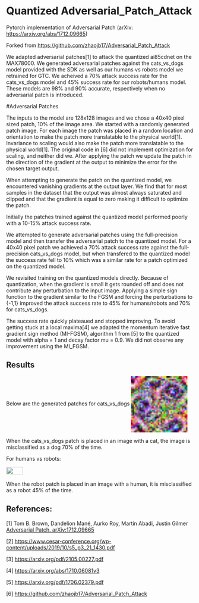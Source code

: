 # Quantized Adversarial_Patch_Attack
Pytorch implementation of Adversarial Patch (arXiv: https://arxiv.org/abs/1712.09665)

Forked from https://github.com/zhaojb17/Adversarial_Patch_Attack

We adapted adversarial patches[1] to attack the quantized ai85cdnet on the MAX78000. We generated adversarial patches against the cats_vs_dogs model provided with the SDK as well as our humans vs robots model we retrained for GTC. We acheived a 70% attack success rate for the cats_vs_dogs model and 45% success rate for our robots/humans model. These models are 98% and 90% accurate, respectively when no adversarial patch is introduced.


#Adversarial Patches


The inputs to the model are 128x128 images and we chose a 40x40 pixel sized patch, 10% of the image area. We started with a randomly generated patch image. For each image the patch was placed in a random location and orientation to make the patch more translatable to the physical world[1]. Invariance to scaling would also make the patch more translatable to the physical world[1]. The original code in [6] did not implement optimization for scaling, and neither did we. After applying the patch we update the patch in the direction of the gradient at the output to minimize the error for the chosen target output.

When attempting to generate the patch on the quantized model, we encountered vanishing gradients at the output layer. We find that for most samples in the dataset that the output was almost always saturated and clipped and that the gradient is equal to zero making it difficult to optimize the patch.

Initially the patches trained against the quantized model performed poorly with a 10-15% attack success rate.

We attempted to generate adversarial patches using the full-precision model and then transfer the adversarial patch to the quantized model. For a 40x40 pixel patch we achieved a 70% attack success rate against the full-precision cats_vs_dogs model, but when transfered to the quantized model the success rate fell to 10% which was a similar rate for a patch optimized on the quantized model.


We revisited training on the quantized models directly. Because of quantization, when the gradient is small it gets rounded off and does not contribute any perturbation to the input image. Applying a simple sign function to the gradient similar to the FGSM and forcing the perturbations to {-1,1} improved the attack success rate to 45% for humans/robots and 70% for cats_vs_dogs.

The success rate quickly plateaued and stopped improving. To avoid getting stuck at a local maxima[4] we adapted the momentum iterative fast gradient sign method (MI-FGSM), algorithm 1 from [5] to the quantized model with alpha = 1 and decay factor mu = 0.9. We did not observe any improvement using the MI_FGSM.


## Results

Below are the generated patches for cats_vs_dogs 
<img src="https://github.com/emaclean-adi/Adversarial_Patch_Attack/blob/master/cats_vs_dogs_patch.png" width = 30% height = 30% div align=center />

When the cats_vs_dogs patch is placed in an image with a cat, the image is misclassified as a dog 70% of the time.

For humans vs robots:

<img src="https://github.com/emaclean-adi/Adversarial_Patch_Attack/blob/master/robot_patch.png" width = 30% height = 30% div align=center />



When the robot patch is placed in an image with a human, it is misclassified as a robot 45% of the time.

## References:
[1] Tom B. Brown, Dandelion Mané, Aurko Roy, Martín Abadi, Justin Gilmer [Adversarial Patch. arXiv:1712.09665](https://arxiv.org/abs/1712.09665)

[2] https://www.cesar-conference.org/wp-content/uploads/2019/10/s5_p3_21_1430.pdf

[3] https://arxiv.org/pdf/2105.00227.pdf

[4] https://arxiv.org/abs/1710.06081v3

[5] https://arxiv.org/pdf/1706.02379.pdf

[6] https://github.com/zhaojb17/Adversarial_Patch_Attack
